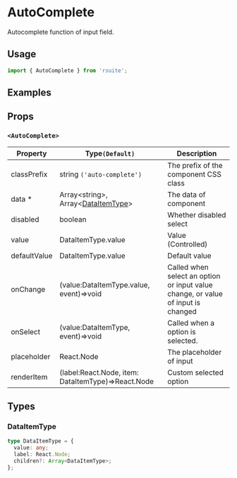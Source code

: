 # AutoComplete

Autocomplete function of input field.

## Usage

```js
import { AutoComplete } from 'rsuite';
```

## Examples

<!--{demo}-->

## Props

### `<AutoComplete>`

| Property     | Type`(Default)`                                                 | Description                                                                      |
| ------------ | --------------------------------------------------------------- | -------------------------------------------------------------------------------- |
| classPrefix  | string `('auto-complete')`                                      | The prefix of the component CSS class                                            |
| data \*      | Array&lt;string&gt;, Array&lt;[DataItemType](#DataItemType)&gt; | The data of component                                                            |
| disabled     | boolean                                                         | Whether disabled select                                                          |
| value        | DataItemType.value                                              | Value (Controlled)                                                               |
| defaultValue | DataItemType.value                                              | Default value                                                                    |
| onChange     | (value:DataItemType.value, event)=>void                         | Called when select an option or input value change, or value of input is changed |
| onSelect     | (value:DataItemType, event)=>void                               | Called when a option is selected.                                                |
| placeholder  | React.Node                                                      | The placeholder of input                                                         |
| renderItem   | (label:React.Node, item: DataItemType)=>React.Node              | Custom selected option                                                           |

## Types

### DataItemType

```ts
type DataItemType = {
  value: any;
  label: React.Node;
  children?: Array<DataItemType>;
};
```
